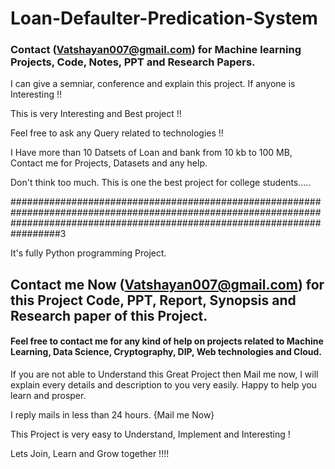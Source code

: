 # Loan-Defaulter-Predication-System


  
 ### Contact (Vatshayan007@gmail.com) for Machine learning Projects, Code, Notes, PPT and Research Papers.
 
 I can give a semniar, conference and explain this project. If anyone is Interesting !!
 
 This is very Interesting and Best project !!
 
 Feel free to ask any Query related to technologies !!
 
 I Have more than 10 Datsets of Loan and bank from 10 kb to 100 MB, Contact me for Projects, Datasets and any help.
 
 Don't think too much. This is one the best project for college students.....

#################################################################################################################################################################################3

It's fully Python programming Project.

## Contact me Now (Vatshayan007@gmail.com) for this Project Code, PPT, Report, Synopsis and Research paper of this Project.
#### Feel free to contact me for any kind of help on projects related to Machine Learning, Data Science, Cryptography, DIP, Web technologies and Cloud.

If you are not able to Understand this Great Project then Mail me now, I will explain every details and description to you very easily. Happy to help you learn and prosper.

I reply mails in less than 24 hours. {Mail me Now}

This Project is very easy to Understand, Implement and Interesting !

Lets Join, Learn and Grow together !!!!
